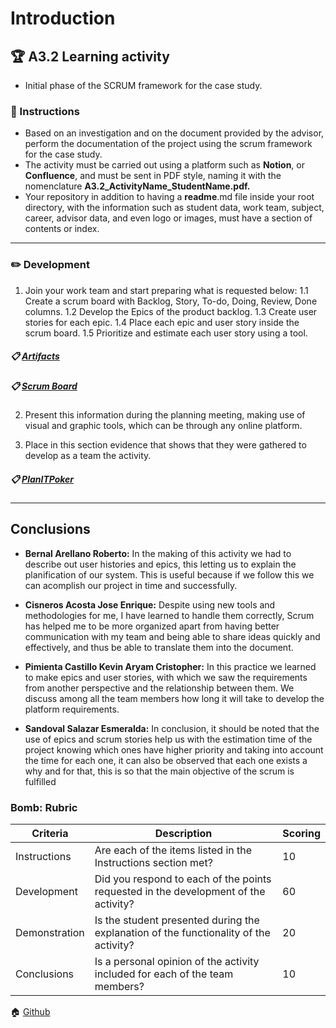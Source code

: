 # Introduction

## :trophy: A3.2 Learning activity

- Initial phase of the SCRUM framework for the case study.

### :blue_book: Instructions

 - Based on an investigation and on the document provided by the advisor, perform the documentation of the  project using the scrum framework for the case study.
- The activity must be carried out using a platform such as **Notion**, or **Confluence**, and must be sent in PDF style, naming it with the nomenclature **A3.2_ActivityName_StudentName.pdf.**
- Your repository in addition to having a **readme**.md file inside your root directory, with the information such as student data, work team, subject, career, advisor data, and even logo or images, must have a section of contents or index.
___

### :pencil2: Development

1. Join your work team and start preparing what is requested below:
    1.1 Create a scrum board with Backlog, Story, To-do, Doing, Review, Done columns.
    1.2 Develop the Epics of the product backlog.
    1.3 Create user stories for each epic.
    1.4 Place each epic and user story inside the scrum board.
    1.5 Prioritize and estimate each user story using a tool.

##### :clipboard: [Artifacts](https://github.com/KevinPimienta/AAvanzado-de-Software-KACPC/blob/main/docs/A3.2-Artifacts.pdf)

##### :clipboard: [Scrum Board](https://github.com/KevinPimienta/AAvanzado-de-Software-KACPC/blob/main/docs/A3.2-Scrum-Board.pdf)


2. Present this information during the planning meeting, making use of visual and graphic tools, which can be through any online platform.

3. Place in this section evidence that shows that they were gathered to develop as a team the activity.
##### :clipboard: [PlanITPoker](https://github.com/KevinPimienta/AAvanzado-de-Software-KACPC/blob/main/docs/A3.2-PlanIT-Poker.pdf)

___

## Conclusions 

*  **Bernal Arellano Roberto:** In the making of this activity we had to describe out user histories and epics, this letting us to explain the planification of our system. This is useful because if we follow this we can acomplish our project in time and successfully.
  
*  **Cisneros Acosta Jose Enrique:** Despite using new tools and methodologies for me, I have learned to handle them correctly, Scrum has helped me to be more organized apart from having better communication with my team and being able to share ideas quickly and effectively, and thus be able to translate them into the document.
  
*  **Pimienta Castillo Kevin Aryam Cristopher:** In this practice we learned to make epics and user stories, with which we saw the requirements from another perspective and the relationship between them. We discuss among all the team members how long it will take to develop the platform requirements.

*  **Sandoval Salazar Esmeralda:** In conclusion, it should be noted that the use of epics and scrum stories help us with the estimation time of the project knowing which ones have higher priority and taking into account the time for each one, it can also be observed that each one exists a why and for that, this is so that the main objective of the scrum is fulfilled

### Bomb: Rubric

| Criteria | Description | Scoring |
| ------------- | -------------------------------------------------------------------------------------------- | ------- |
| Instructions | Are each of the items listed in the Instructions section met?  | 10 | 
| Development | Did you respond to each of the points requested in the development of the activity?| 60 | 
| Demonstration | Is the student presented during the explanation of the functionality of the activity?  | 20 | 
| Conclusions | Is a personal opinion of the activity included for each of the team members? | 10 | 

:house: [Github](https://github.com/KevinPimienta/AAvanzado-de-Software-KACPC)